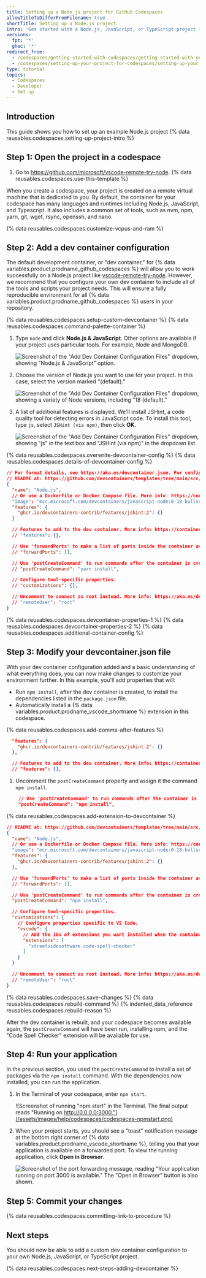 ```yaml
---
title: Setting up a Node.js project for GitHub Codespaces
allowTitleToDifferFromFilename: true
shortTitle: Setting up a Node.js project
intro: 'Get started with a Node.js, JavaScript, or TypeScript project in {% data variables.product.prodname_github_codespaces %} by creating a custom dev container configuration.'
versions:
  fpt: '*'
  ghec: '*'
redirect_from:
  - /codespaces/getting-started-with-codespaces/getting-started-with-your-nodejs-project-in-codespaces
  - /codespaces/setting-up-your-project-for-codespaces/setting-up-your-nodejs-project-for-codespaces
type: tutorial
topics:
  - Codespaces
  - Developer
  - Set up
---
```


## Introduction

This guide shows you how to set up an example Node.js project {% data reusables.codespaces.setting-up-project-intro %}

## Step 1: Open the project in a codespace

1. Go to https://github.com/microsoft/vscode-remote-try-node.
{% data reusables.codespaces.use-this-template %}

When you create a codespace, your project is created on a remote virtual machine that is dedicated to you. By default, the container for your codespace has many languages and runtimes including Node.js, JavaScript, and Typescript. It also includes a common set of tools, such as nvm, npm, yarn, git, wget, rsync, openssh, and nano.

{% data reusables.codespaces.customize-vcpus-and-ram %}

## Step 2: Add a dev container configuration

The default development container, or "dev container," for {% data variables.product.prodname_github_codespaces %} will allow you to work successfully on a Node.js project like [vscode-remote-try-node](https://github.com/microsoft/vscode-remote-try-node). However, we recommend that you configure your own dev container to include all of the tools and scripts your project needs. This will ensure a fully reproducible environment for all {% data variables.product.prodname_github_codespaces %} users in your repository.

{% data reusables.codespaces.setup-custom-devcontainer %}
{% data reusables.codespaces.command-palette-container %}
1. Type `node` and click **Node.js & JavaScript**. Other options are available if your project uses particular tools. For example, Node and MongoDB.

   ![Screenshot of the "Add Dev Container Configuration Files" dropdown, showing "Node.js & JavaScript" option.](/assets/images/help/codespaces/add-node-devcontainer-config.png)

1. Choose the version of Node.js you want to use for your project. In this case, select the version marked "(default)."

   ![Screenshot of the "Add Dev Container Configuration Files" dropdown, showing a variety of Node versions, including "18 (default)."](/assets/images/help/codespaces/add-node-version.png)

1. A list of additional features is displayed. We'll install JSHint, a code quality tool for detecting errors in JavaScript code. To install this tool, type `js`, select `JSHint (via npm)`, then click **OK**.

   ![Screenshot of the "Add Dev Container Configuration Files" dropdown, showing "js" in the text box and "JSHint (via npm)" in the dropdown list.](/assets/images/help/codespaces/add-jshint-config.png)

{% data reusables.codespaces.overwrite-devcontainer-config %}
{% data reusables.codespaces.details-of-devcontainer-config %}

```json
// For format details, see https://aka.ms/devcontainer.json. For config options, see the
// README at: https://github.com/devcontainers/templates/tree/main/src/javascript-node
{
  "name": "Node.js",
  // Or use a Dockerfile or Docker Compose file. More info: https://containers.dev/guide/dockerfile
  "image": "mcr.microsoft.com/devcontainers/javascript-node:0-18-bullseye",
  "features": {
    "ghcr.io/devcontainers-contrib/features/jshint:2": {}
  }

  // Features to add to the dev container. More info: https://containers.dev/features.
  // "features": {},

  // Use 'forwardPorts' to make a list of ports inside the container available locally.
  // "forwardPorts": [],

  // Use 'postCreateCommand' to run commands after the container is created.
  // "postCreateCommand": "yarn install",

  // Configure tool-specific properties.
  // "customizations": {},

  // Uncomment to connect as root instead. More info: https://aka.ms/dev-containers-non-root.
  // "remoteUser": "root"
}
```

{% data reusables.codespaces.devcontainer-properties-1 %}
{% data reusables.codespaces.devcontainer-properties-2 %}
{% data reusables.codespaces.additional-container-config %}

## Step 3: Modify your devcontainer.json file

With your dev container configuration added and a basic understanding of what everything does, you can now make changes to customize your environment further. In this example, you'll add properties that will:
- Run `npm install`, after the dev container is created, to install the dependencies listed in the `package.json` file.
- Automatically install a {% data variables.product.prodname_vscode_shortname %} extension in this codespace.

{% data reusables.codespaces.add-comma-after-features %}

   ```json copy
     "features": {
       "ghcr.io/devcontainers-contrib/features/jshint:2": {}
     },

     // Features to add to the dev container. More info: https://containers.dev/features.
     // "features": {},
   ```

1. Uncomment the `postCreateCommand` property and assign it the command `npm install`.

   ```json copy
	// Use 'postCreateCommand' to run commands after the container is created.
	"postCreateCommand": "npm install",
   ```

{% data reusables.codespaces.add-extension-to-devcontainer %}

   ```json
   // README at: https://github.com/devcontainers/templates/tree/main/src/javascript-node
   {
     "name": "Node.js",
     // Or use a Dockerfile or Docker Compose file. More info: https://containers.dev/guide/dockerfile
     "image": "mcr.microsoft.com/devcontainers/javascript-node:0-18-bullseye",
     "features": {
       "ghcr.io/devcontainers-contrib/features/jshint:2": {}
     },

     // Use 'forwardPorts' to make a list of ports inside the container available locally.
     // "forwardPorts": [],

     // Use 'postCreateCommand' to run commands after the container is created.
     "postCreateCommand": "npm install",

     // Configure tool-specific properties.
     "customizations": {
       // Configure properties specific to VS Code.
       "vscode": {
         // Add the IDs of extensions you want installed when the container is created.
         "extensions": [
           "streetsidesoftware.code-spell-checker"
         ]
       }
     }

     // Uncomment to connect as root instead. More info: https://aka.ms/dev-containers-non-root.
     // "remoteUser": "root"
   }
   ```

{% data reusables.codespaces.save-changes %}
{% data reusables.codespaces.rebuild-command %}
{% indented_data_reference reusables.codespaces.rebuild-reason %}

   After the dev container is rebuilt, and your codespace becomes available again, the `postCreateCommand` will have been run, installing npm, and the "Code Spell Checker" extension will be available for use.

## Step 4: Run your application

In the previous section, you used the `postCreateCommand` to install a set of packages via the `npm install` command. With the dependencies now installed, you can run the application.

1. In the Terminal of your codespace, enter `npm start`.

   ![Screenshot of running "npm start" in the Terminal. The final output reads "Running on http://0.0.0.0:3000."](/assets/images/help/codespaces/codespaces-npmstart.png)

1. When your project starts, you should see a "toast" notification message at the bottom right corner of {% data variables.product.prodname_vscode_shortname %}, telling you that your application is available on a forwarded port. To view the running application, click **Open in Browser**.

   ![Screenshot of the port forwarding message, reading "Your application running on port 3000 is available." The "Open in Browser" button is also shown.](/assets/images/help/codespaces/codespaces-port3000-toast.png)

## Step 5: Commit your changes

{% data reusables.codespaces.committing-link-to-procedure %}

## Next steps

You should now be able to add a custom dev container configuration to your own Node.js, JavaScript, or TypeScript project.

{% data reusables.codespaces.next-steps-adding-devcontainer %}
